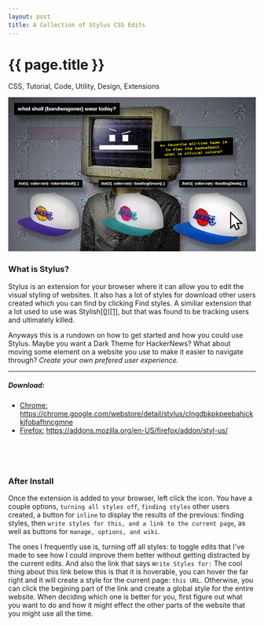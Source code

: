 ```yaml
---
layout: post
title: A Collection of Stylus CSS Edits
---
```


{{ page.title }}
================
<!--Available Meta Tags: CSS, Code, Applet, Tutorial, Utility, Design, Extensions, Marketing -->
<p class="meta">CSS, Tutorial, Code, Utility, Design, Extensions</p>

![Stylus Hero](/images/-stylus-hero.jpg "I love this team, but what is their mascot?")

### What is Stylus?

Stylus is an extension for your browser where it can allow you to edit the visual styling of websites. It also has a lot of styles for download other users created which you can find by clicking Find styles. A similiar extension that a lot used to use was Stylish[[0]](https://robertheaton.com/2018/08/16/stylish-is-back-and-you-still-shouldnt-use-it/)[[1]](https://arstechnica.com/information-technology/2018/07/stylish-extension-with-2m-downloads-banished-for-tracking-every-site-visit/), but that was found to be tracking users and ultimately killed.

Anyways this is a rundown on how to get started and how you could use Stylus. Maybe you want a Dark Theme for HackerNews? What about moving some element on a website you use to make it easier to navigate through? _Create your own prefered user experience._

---

##### Download:
- [Chrome:](https://chrome.google.com/webstore/detail/stylus/clngdbkpkpeebahjckkjfobafhncgmne?hl=en) 
https://chrome.google.com/webstore/detail/stylus/clngdbkpkpeebahjckkjfobafhncgmne
- [Firefox:](https://addons.mozilla.org/en-US/firefox/addon/styl-us/)
https://addons.mozilla.org/en-US/firefox/addon/styl-us/

<p>&nbsp;</p>
<p>&nbsp;</p>

### After Install
Once the extension is added to your browser, left click the icon. You have a couple options, `turning all styles off`, `finding styles` other users created, a button for `inline` to display the results of the previous: finding styles, then `write styles for this, and a link to the current page`, as well as buttons for `manage, options, and wiki`.

The ones I frequently use is, turning off all styles: to toggle edits that I've made to see how I could improve them better without getting distracted by the current edits. And also the link that says `Write Styles for:` The cool thing about this link below this is that it is hoverable, you can hover the far right and it will create a style for the current page: `this URL`. Otherwise, you can click the begining part of the link and create a global style for the entire website. When deciding which one is better for you, first figure out what you want to do and how it might effect the other parts of the website that you might use all the time.



